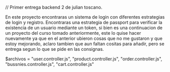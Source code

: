 // Primer entrega backend 2 de julian toscano.

En este proyecto encontraras un sistema de login con diferentes estrategias de login y registro.
Encontraras una estrategia de passport para verificar la existencia de un usuario mediante un token, si bien es una continuacion de un proyecto del curso tomado anteriormente, este lo quise hacer nuevamente ya que en el anterior ubieron cosas que no me gustaron y que estoy mejorando, aclaro tambien que aun faltan cositas para añadir, pero se entrega segun lo que se pide en las consignas.



 $archivos =  "user.controller.js", "product.controller.js", "order.controller.js", "bussnies.controller.js", "cart.controller.js"     